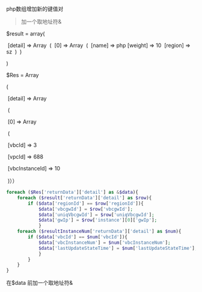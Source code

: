 php数组增加新的键值对

> 加一个取地址符&

$result = array(

​	[detail] => Array
​        (
​            [0] => Array
​                (
​                    [name] => php
​                    [weight] => 10
​                    [region] => sz
​                    )
​		)

)

$Res = Array

(

​    [detail] => Array

​        (

​            [0] => Array

​                (

​                    [vbcId] => 3

​                    [vpcId] => 688

​                    [vbcInstanceId] => 10          

​                )））

```php
foreach ($Res['returnData']['detail'] as &$data){    
	foreach ($result['returnData']['detail'] as $row){        
		if ($data['regionId'] == $row['regionId']){            
			$data['vbcgwId'] = $row['vbcgwId'];            
			$data['uniqVbcgwId'] = $row['uniqVbcgwId'];            
			$data['gwIp'] = $row['instance'][0]['gwIp'];        
			}    
	foreach ($resultInstanceNum['returnData']['detail'] as $num){        
		if ($data['vbcId'] == $num['vbcId']){            
			$data['vbcInstanceNum'] = $num['vbcInstanceNum'];            
			$data['lastUpdateStateTime'] = $num['lastUpdateStateTime'];        
			}    
		}    
	}
}
```

在$data 前加一个取地址符&